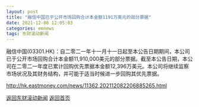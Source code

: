 ```yaml
---
layout: post
title: "融信中国已于公开市场回购合计本金额1191万美元的部分票据"
date: 2021-12-08 12:05:03
categories: emnews
tags: 东财滚动新闻
---
```


融信中国(03301.HK)：自二零二一年十一月十一日起至本公告日期期间，本公司已于公开市场回购合计本金额11,910,000美元的部分票据。截至本公告日期，本公司在二零二一年度已累计回购优先票据本金额12,396万美元。本公司将继续监察市场状况及其财务结构，并可能于适当时候进一步回购其优先票据。

<http://hk.eastmoney.com/news/11362,202112082206885265.html>

[返回东财滚动新闻](//finews.zning.me/emnews/)
[返回首页](//finews.zning.me/)